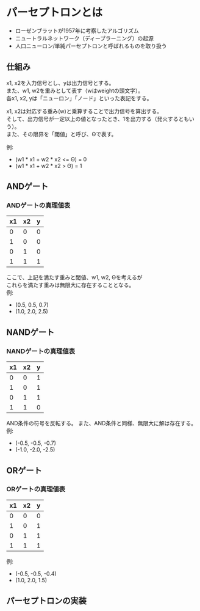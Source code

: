 # パーセプトロンとは
* ローゼンブラットが1957年に考察したアルゴリズム
* ニュートラルネットワーク（ディープラーニング）の起源
* 人口ニューロン/単純パーセプトロンと呼ばれるものを取り扱う

## 仕組み
x1, x2を入力信号とし、yは出力信号とする。  
また、w1, w2を重みとして表す（wはweightの頭文字）。  
各x1, x2, yは「ニューロン」「ノード」といった表記をする。  

x1, x2は対応する重み(w)と乗算することで出力信号を算出する。  
そして、出力信号が一定以上の値となったとき、1を出力する（発火するともいう）。  
また、その限界を「閾値」と呼び、Θで表す。

例:  
* (w1 * x1 + w2 * x2 <= Θ) = 0
* (w1 * x1 + w2 * x2 > Θ) = 1

## ANDゲート
### ANDゲートの真理値表
|  x1 |  x2  | y |
| --- | ---- | - |
|  0  |  0   | 0 |
|  1  |  0   | 0 |
|  0  |  1   | 0 |
|  1  |  1   | 1 |

ここで、上記を満たす重みと閾値、w1, w2, Θを考えるが  
これらを満たす重みは無限大に存在することとなる。  
例:  
* (0.5, 0.5, 0.7)
* (1.0, 2.0, 2.5)

## NANDゲート
### NANDゲートの真理値表
|  x1 |  x2  | y |
| --- | ---- | - |
|  0  |  0   | 1 |
|  1  |  0   | 1 |
|  0  |  1   | 1 |
|  1  |  1   | 0 |

AND条件の符号を反転する。
また、AND条件と同様、無限大に解は存在する。
例:  
* (-0.5, -0.5, -0.7)
* (-1.0, -2.0, -2.5)

## ORゲート
### ORゲートの真理値表
|  x1 |  x2  | y |
| --- | ---- | - |
|  0  |  0   | 0 |
|  1  |  0   | 1 |
|  0  |  1   | 1 |
|  1  |  1   | 1 |

例:  
* (-0.5, -0.5, -0.4)
* (1.0, 2.0, 1.5)

## パーセプトロンの実装

